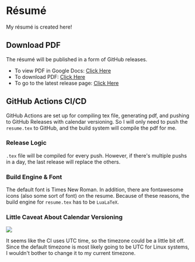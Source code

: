 # Résumé

My résumé is created here!

## Download PDF

The résumé will be published in a form of GitHub releases.

- To view PDF in Google Docs: [Click Here](https://docs.google.com/viewer?url=https://github.com/Anthonyive/resume/releases/latest/download/resume.pdf)
- To download PDF: [Click Here](https://github.com/Anthonyive/resume/releases/latest/download/resume.pdf)
- To go to the latest release page: [Click Here](https://github.com/Anthonyive/resume/releases/latest)

## GitHub Actions CI/CD

GitHub Actions are set up for compiling tex file, generating pdf, and pushing to GitHub Releases with calendar versioning. So I will only need to push the `resume.tex` to GitHub, and the build system will compile the pdf for me.

### Release Logic

`.tex` file will be compiled for every push. However, if there's multiple pushs in a day, the last release will replace the others.

### Build Engine & Font

The default font is Times New Roman. In addition, there are fontawesome icons (also some sort of font) on the resume. Because of these reasons, the build engine for `resume.tex` has to be `LuaLaTeX`.

### Little Caveat About Calendar Versioning

<img src="https://img.shields.io/badge/calver-vYYYY.0M.0D-22bfda.svg" />

It seems like the CI uses UTC time, so the timezone could be a little bit off. Since the default timezone is most likely going to be UTC for Linux systems, I wouldn't bother to change it to my current timezone.

